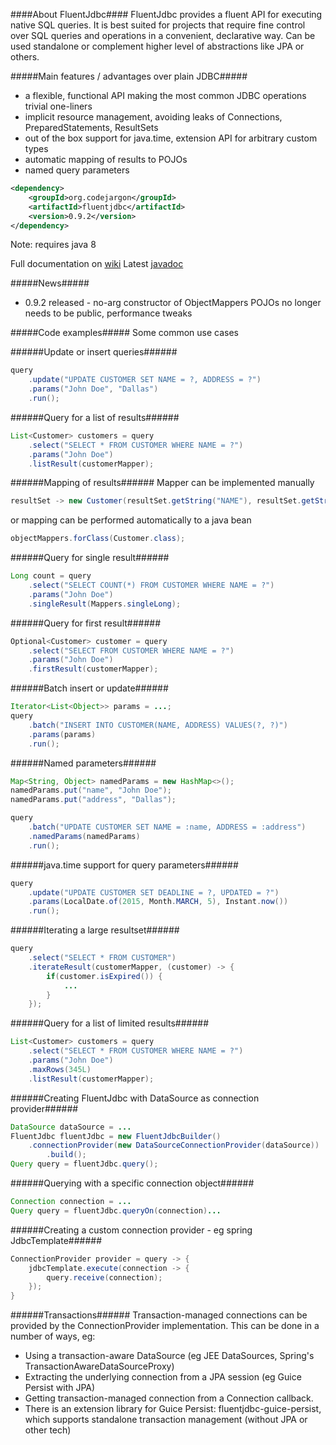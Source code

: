 ####About FluentJdbc####
FluentJdbc provides a fluent API for executing native SQL queries. It is best suited for projects that
require fine control over SQL queries and operations in a convenient, declarative way. Can be used
standalone or complement higher level of abstractions like JPA or others.

#####Main features / advantages over plain JDBC#####
- a flexible, functional API making the most common JDBC operations trivial one-liners
- implicit resource management, avoiding leaks of Connections, PreparedStatements, ResultSets
- out of the box support for java.time, extension API for arbitrary custom types
- automatic mapping of results to POJOs
- named query parameters

```xml
<dependency>
    <groupId>org.codejargon</groupId>
    <artifactId>fluentjdbc</artifactId>
    <version>0.9.2</version>
</dependency>
```
Note: requires java 8

Full documentation on [wiki](https://github.com/zsoltherpai/fluent-jdbc/wiki/Motivation)
Latest [javadoc](https://github.com/zsoltherpai/fluent-jdbc/wiki/Javadoc)

#####News#####
* 0.9.2 released - no-arg constructor of ObjectMappers POJOs no longer needs to be public, performance tweaks

#####Code examples#####
Some common use cases

######Update or insert queries######
```java
query
	.update("UPDATE CUSTOMER SET NAME = ?, ADDRESS = ?")
	.params("John Doe", "Dallas")
	.run();
```
######Query for a list of results######
```java
List<Customer> customers = query
	.select("SELECT * FROM CUSTOMER WHERE NAME = ?")
	.params("John Doe")
	.listResult(customerMapper);
```
######Mapping of results######
Mapper<Customer> can be implemented manually
```java
resultSet -> new Customer(resultSet.getString("NAME"), resultSet.getString("ADDRESS"));
```
or mapping can be performed automatically to a java bean
```java
objectMappers.forClass(Customer.class);
```
######Query for single result######
```java
Long count = query
	.select("SELECT COUNT(*) FROM CUSTOMER WHERE NAME = ?")
	.params("John Doe")
	.singleResult(Mappers.singleLong);
```
######Query for first result######
```java
Optional<Customer> customer = query
	.select("SELECT FROM CUSTOMER WHERE NAME = ?")
	.params("John Doe")
	.firstResult(customerMapper);
```

######Batch insert or update######
```java
Iterator<List<Object>> params = ...;
query
	.batch("INSERT INTO CUSTOMER(NAME, ADDRESS) VALUES(?, ?)")
	.params(params)
	.run();
```
######Named parameters######
```java
Map<String, Object> namedParams = new HashMap<>();
namedParams.put("name", "John Doe");
namedParams.put("address", "Dallas");

query
	.batch("UPDATE CUSTOMER SET NAME = :name, ADDRESS = :address")
	.namedParams(namedParams)
	.run();
```

######java.time support for query parameters######
```java
query
	.update("UPDATE CUSTOMER SET DEADLINE = ?, UPDATED = ?")
	.params(LocalDate.of(2015, Month.MARCH, 5), Instant.now())
	.run();
```
######Iterating a large resultset######
```java
query
	.select("SELECT * FROM CUSTOMER")
	.iterateResult(customerMapper, (customer) -> {
		if(customer.isExpired()) {
			...
		}
	});
```
######Query for a list of limited results######
```java
List<Customer> customers = query
	.select("SELECT * FROM CUSTOMER WHERE NAME = ?")
	.params("John Doe")
	.maxRows(345L)
	.listResult(customerMapper);
```

######Creating FluentJdbc with DataSource as connection provider######
```java
DataSource dataSource = ...
FluentJdbc fluentJdbc = new FluentJdbcBuilder()
	.connectionProvider(new DataSourceConnectionProvider(dataSource))
        .build();
Query query = fluentJdbc.query();
```
######Querying with a specific connection object######
```java
Connection connection = ...
Query query = fluentJdbc.queryOn(connection)...
```
######Creating a custom connection provider - eg spring JdbcTemplate######
```java
ConnectionProvider provider = query -> {
	jdbcTemplate.execute(connection -> {
		query.receive(connection);
   	});
}
```
######Transactions######
Transaction-managed connections can be provided by the ConnectionProvider implementation. This can be done in a number of ways, eg:
- Using a transaction-aware DataSource (eg JEE DataSources, Spring's TransactionAwareDataSourceProxy)
- Extracting the underlying connection from a JPA session (eg Guice Persist with JPA)
- Getting transaction-managed connection from a Connection callback.
- There is an extension library for Guice Persist: fluentjdbc-guice-persist, which supports standalone transaction management (without JPA or other tech)
